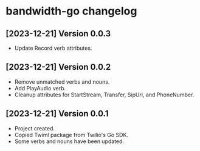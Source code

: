 bandwidth-go changelog
====================

[2023-12-21] Version 0.0.3
---------------------------
- Update Record verb attributes.

[2023-12-21] Version 0.0.2
---------------------------
- Remove unmatched verbs and nouns.
- Add PlayAudio verb.
- Cleanup attributes for StartStream, Transfer, SipUri, and PhoneNumber.

[2023-12-21] Version 0.0.1
---------------------------
- Project created.
- Copied Twiml package from Twilio's Go SDK.
- Some verbs and nouns have been updated.
